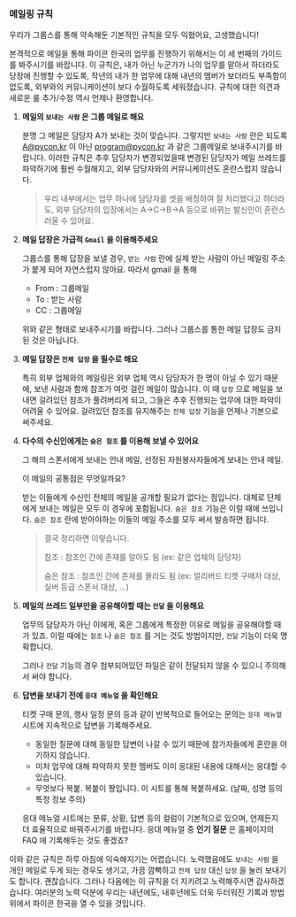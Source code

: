 ### 메일링 규칙

우리가 그룹스를 통해 약속해둔 기본적인 규칙을 모두 익혔어요, 고생했습니다! 

본격적으로 메일을 통해 파이콘 한국의 업무를 진행하기 위해서는 이 세 번째의 가이드를 봐주시기를 바랍니다. 이 규칙은, 내가 아닌 누군가가 나의 업무를 맡아서 하더라도 당장에 진행할 수 있도록, 작년의 내가 한 업무에 대해 내년의 멤버가 보더라도 부족함이 없도록, 외부와의 커뮤니케이션이 보다 수월하도록 세워졌습니다. 규칙에 대한 의견과 새로운 룰 추가/수정 역시 언제나 환영합니다.

1. **메일의 `보내는 사람` 은 그룹 메일로 해요**

   분명 그 메일은 담당자 A가 보내는 것이 맞습니다. 그렇지만 `보내는 사람` 란은 되도록 A@pycon.kr 이 아닌 program@pycon.kr 과 같은 그룹메일로 보내주시기를 바랍니다. 이러한 규칙은 추후 담당자가 변경되었을때 변경된 담당자가 메일 쓰레드를 파악하기에 훨씬 수월해지고, 외부 담당자와의 커뮤니케이션도 혼란스럽지 않습니다. 

   > 우리 내부에서는 업무 하나에 담당자를 셋을 배정하여 잘 처리했다고 하더라도, 외부 담당자의 입장에서는 A->C->B->A 등으로 바뀌는 발신인이 혼란스러울 수 있어요. 

2. **메일 답장은 가급적 `Gmail` 을 이용해주세요**
   
     그룹스를 통해 답장을 보낼 경우, `받는 사람` 란에 실제 받는 사람이 아닌 메일링 주소가 붙게 되어 자연스럽지 않아요. 따라서 gmail 을 통해
     - From : 그룹메일
     - To : 받는 사람
     - CC : 그룹메일
     
     위와 같은 형태로 보내주시기를 바랍니다. 그러나 그룹스를 통한 메일 답장도 금지된 것은 아닙니다.

3. **메일 답장은 `전체 답장` 을 필수로 해요**

   특히 외부 업체와의 메일링은 외부 업체 역시 담당자가 한 명이 아닐 수 있기 때문에, 보낸 사람과 함께 참조가 여럿 걸린 메일이 많습니다. 이 때 `답장` 으로 메일을 보내면 걸려있던 참조가 풀려버리게 되고, 그들은 추후 진행되는 업무에 대한 파악이 어려울 수 있어요. 걸려있던 참조를 유지해주는 `전체 답장` 기능을 언제나 기본으로 써주세요. 

4. **다수의 수신인에게는 `숨은 참조` 를 이용해 보낼 수 있어요**

   그 해의 스폰서에게 보내는 안내 메일, 선정된 자원봉사자들에게 보내는 안내 메일.

   이 메일의 공통점은 무엇일까요?

   받는 이들에게 수신인 전체의 메일을 공개할 필요가 없다는 점입니다. 대체로 단체에게 보내는 메일은 모두 이 경우에 포함됩니다. `숨은 참조` 기능은 이럴 때에 쓰입니다. `숨은 참조` 란에 받아야하는 이들의 메일 주소를 모두 써서 발송하면 됩니다.

   > 결국 정리하면 이렇습니다.
   >
   > 참조 : 참조인 간에 존재를 알아도 됨 (ex: 같은 업체의 담당자)
   >
   > 숨은 참조 : 참조인 간에 존재를 몰라도 됨 (ex: 얼리버드 티켓 구매자 대상, 실버 등급 스폰서 대상, ...)

5. **메일의 쓰레드 일부만을 공유해야할 때는 `전달` 을 이용해요**

   업무의 담당자가 아닌 이에게, 혹은 그룹에게 특정한 이유로 메일을 공유해야할 때가 있죠. 이럴 때에는 `참조` 나 `숨은 참조` 를 거는 것도 방법이지만, `전달` 기능이 더욱 명확합니다. 

   그러나 `전달` 기능의 경우 첨부되어있던 파일은 같이 전달되지 않을 수 있으니 주의해서 써야 합니다.

6. **답변을 보내기 전에 `응대 메뉴얼` 을 확인해요**

   티켓 구매 문의, 행사 일정 문의 등과 같이 반복적으로 들어오는 문의는 `응대 메뉴얼` 시트에 지속적으로 답변을 기록해주세요.

   - 동일한 질문에 대해 동일한 답변이 나갈 수 있기 때문에 참가자들에게 혼란을 야기하지 않습니다.
   - 미처 업무에 대해 파악하지 못한 멤버도 이미 응대된 내용에 대해서는 응대할 수 있습니다.
   - 무엇보다 복붙. 복붙이 짱입니다. 이 시트를 통해 복붙하세요. (날짜, 성명 등의 특정 정보 주의)

   응대 메뉴얼 시트에는 분류, 상황, 답변 등의 컬럼이 기본적으로 있으며, 언제든지 더 효율적으로 바꿔주시기를 바랍니다. 응대 메뉴얼 중 **인기 질문** 은 홈페이지의 FAQ 에 기록해두는 것도 좋겠죠?

이와 같은 규칙은 하루 아침에 익숙해지기는 어렵습니다. 노력했음에도 `보내는 사람` 을 개인 메일로 두게 되는 경우도 생기고, 가끔 깜빡하고 `전체 답장` 대신 `답장` 을 눌러 보내기도 합니다. 괜찮습니다. 그러나 다음에는 이 규칙을 더 지키려고 노력해주시면 감사하겠습니다. 여러분의 노력 덕분에 우리는 내년에도, 내후년에도 더욱 두터워진 기록과 방법 위에서 파이콘 한국을 열 수 있을 것입니다.